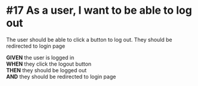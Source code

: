 # #17  As a user, I want to be able to log out 

The user should be able to click a button to log out. They should be redirected to login page

**GIVEN** the user is logged in<br/>
**WHEN** they click the logout button<br/>
**THEN** they should be logged out<br/>
**AND** they should be redirected to login page<br/>
